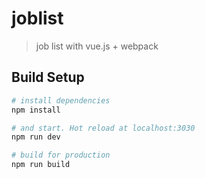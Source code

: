 # joblist

> job list with vue.js + webpack

## Build Setup

``` bash
# install dependencies
npm install

# and start. Hot reload at localhost:3030
npm run dev

# build for production
npm run build
```
